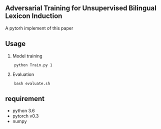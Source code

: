 ## Adversarial Training for Unsupervised Bilingual Lexicon Induction
A pytorh implement of this paper
## Usage
1. Model training
```
	python Train.py 1
```

2. Evaluation

```
	bash evaluate.sh
```
## requirement
+ python 3.6
+ pytorch v0.3
+ numpy